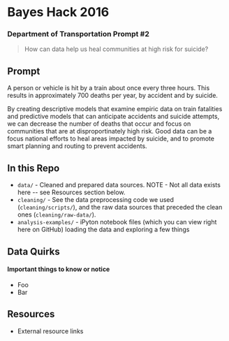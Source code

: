# Bayes Hack 2016
### Department of Transportation Prompt #2
> How can data help us heal communities at high risk for suicide?

## Prompt

A person or vehicle is hit by a train about once every three hours. This results in approximately 700 deaths per year, by accident and by suicide.

By creating descriptive models that examine empiric data on train fatalities and predictive models that can anticipate accidents and suicide attempts, we can decrease the number of deaths that occur and focus on communities that are at disproportinately high risk. Good data can be a focus national efforts to heal areas impacted by suicide, and to promote smart planning and routing to prevent accidents.

## In this Repo

* `data/` - Cleaned and prepared data sources. NOTE - Not all data exists here -- see Resources section below.
* `cleaning/` - See the data preprocessing code we used (`cleaning/scripts/`), and the raw data sources that preceded the clean ones (`cleaning/raw-data/`).
* `analysis-examples/` - iPyton notebook files (which you can view right here on GitHub) loading the data and exploring a few things

## Data Quirks
#### Important things to know or notice
* Foo
* Bar

## Resources

* External resource links
